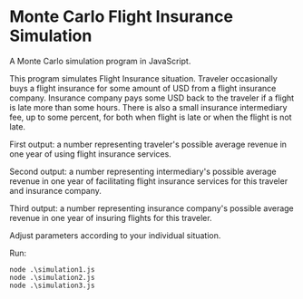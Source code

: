 # Monte Carlo Flight Insurance Simulation

A Monte Carlo simulation program in JavaScript.

This program simulates Flight Insurance situation. Traveler occasionally buys a flight insurance for some amount of USD from a flight insurance company. Insurance company pays some USD back to the traveler if a flight is late more than some hours. There is also a small insurance intermediary fee, up to some percent, for both when flight is late or when the flight is not late.

First output: a number representing traveler's possible average revenue in one year of using flight insurance services.

Second output: a number representing intermediary's possible average revenue in one year of facilitating flight insurance services for this traveler and insurance company.

Third output: a number representing insurance company's possible average revenue in one year of insuring flights for this traveler.

Adjust parameters according to your individual situation.

Run:

```console
node .\simulation1.js
node .\simulation2.js
node .\simulation3.js
```

